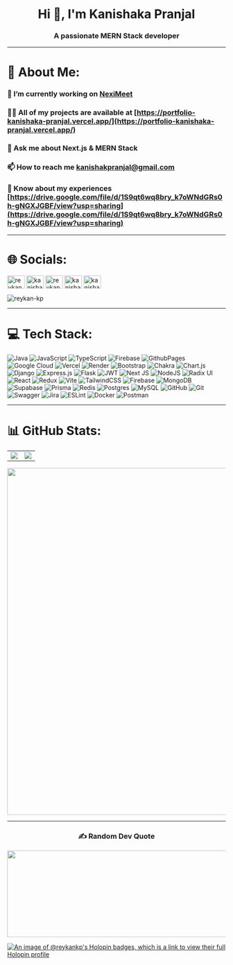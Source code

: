<h1 align="center">Hi 👋, I'm Kanishaka Pranjal</h1>
<h3 align="center">A passionate MERN Stack developer</h3>


<hr>

# 💫 About Me:
### 🔭 I’m currently working on [NexiMeet](https://github.com/ReyKan-KP/nexi-meet)<br>
### 👨‍💻 All of my projects are available at [https://portfolio-kanishaka-pranjal.vercel.app/](https://portfolio-kanishaka-pranjal.vercel.app/)<br>
### 💬 Ask me about **Next.js & MERN Stack**<br>
### 📫 How to reach me **kanishakpranjal@gmail.com**<br> 
### 📄 Know about my experiences [https://drive.google.com/file/d/1S9qt6wq8bry_k7oWNdGRs0h-gNGXJGBF/view?usp=sharing](https://drive.google.com/file/d/1S9qt6wq8bry_k7oWNdGRs0h-gNGXJGBF/view?usp=sharing)

<hr>

# 🌐 Socials:
<a href="https://dev.to/reykankp" target="blank"><img align="center" src="https://raw.githubusercontent.com/rahuldkjain/github-profile-readme-generator/master/src/images/icons/Social/devto.svg" alt="reykankp" height="30" width="40" /></a>
<a href="https://linkedin.com/in/kanishak-pranjal" target="blank"><img align="center" src="https://raw.githubusercontent.com/rahuldkjain/github-profile-readme-generator/master/src/images/icons/Social/linked-in-alt.svg" alt="kanishak-pranjal" height="30" width="40" /></a>
<a href="https://codesandbox.com/reykan-kp" target="blank"><img align="center" src="https://raw.githubusercontent.com/rahuldkjain/github-profile-readme-generator/master/src/images/icons/Social/codesandbox.svg" alt="reykan-kp" height="30" width="40" /></a>
<a href="https://instagram.com/kanishak_pranjal_" target="blank"><img align="center" src="https://raw.githubusercontent.com/rahuldkjain/github-profile-readme-generator/master/src/images/icons/Social/instagram.svg" alt="kanishak_pranjal_" height="30" width="40" /></a>
<a href="https://www.leetcode.com/kanishakpranjal" target="blank"><img align="center" src="https://raw.githubusercontent.com/rahuldkjain/github-profile-readme-generator/master/src/images/icons/Social/leet-code.svg" alt="kanishakpranjal" height="30" width="40" /></a>
<br>
<p align="left"> <img src="https://komarev.com/ghpvc/?username=reykan-kp&label=Profile%20views&color=0e75b6&style=flat" alt="reykan-kp" /> </p>
<hr>

# 💻 Tech Stack:
![Java](https://img.shields.io/badge/java-%23ED8B00.svg?style=for-the-badge&logo=openjdk&logoColor=white) ![JavaScript](https://img.shields.io/badge/javascript-%23323330.svg?style=for-the-badge&logo=javascript&logoColor=%23F7DF1E) ![TypeScript](https://img.shields.io/badge/typescript-%23007ACC.svg?style=for-the-badge&logo=typescript&logoColor=white) ![Firebase](https://img.shields.io/badge/firebase-%23039BE5.svg?style=for-the-badge&logo=firebase) ![GithubPages](https://img.shields.io/badge/github%20pages-121013?style=for-the-badge&logo=github&logoColor=white) ![Google Cloud](https://img.shields.io/badge/GoogleCloud-%234285F4.svg?style=for-the-badge&logo=google-cloud&logoColor=white) ![Vercel](https://img.shields.io/badge/vercel-%23000000.svg?style=for-the-badge&logo=vercel&logoColor=white) ![Render](https://img.shields.io/badge/Render-%46E3B7.svg?style=for-the-badge&logo=render&logoColor=white) ![Bootstrap](https://img.shields.io/badge/bootstrap-%238511FA.svg?style=for-the-badge&logo=bootstrap&logoColor=white) ![Chakra](https://img.shields.io/badge/chakra-%234ED1C5.svg?style=for-the-badge&logo=chakraui&logoColor=white) ![Chart.js](https://img.shields.io/badge/chart.js-F5788D.svg?style=for-the-badge&logo=chart.js&logoColor=white) ![Django](https://img.shields.io/badge/django-%23092E20.svg?style=for-the-badge&logo=django&logoColor=white) ![Express.js](https://img.shields.io/badge/express.js-%23404d59.svg?style=for-the-badge&logo=express&logoColor=%2361DAFB) ![Flask](https://img.shields.io/badge/flask-%23000.svg?style=for-the-badge&logo=flask&logoColor=white) ![JWT](https://img.shields.io/badge/JWT-black?style=for-the-badge&logo=JSON%20web%20tokens) ![Next JS](https://img.shields.io/badge/Next-black?style=for-the-badge&logo=next.js&logoColor=white) ![NodeJS](https://img.shields.io/badge/node.js-6DA55F?style=for-the-badge&logo=node.js&logoColor=white) ![Radix UI](https://img.shields.io/badge/radix%20ui-161618.svg?style=for-the-badge&logo=radix-ui&logoColor=white) ![React](https://img.shields.io/badge/react-%2320232a.svg?style=for-the-badge&logo=react&logoColor=%2361DAFB) ![Redux](https://img.shields.io/badge/redux-%23593d88.svg?style=for-the-badge&logo=redux&logoColor=white) ![Vite](https://img.shields.io/badge/vite-%23646CFF.svg?style=for-the-badge&logo=vite&logoColor=white) ![TailwindCSS](https://img.shields.io/badge/tailwindcss-%2338B2AC.svg?style=for-the-badge&logo=tailwind-css&logoColor=white) ![Firebase](https://img.shields.io/badge/firebase-a08021?style=for-the-badge&logo=firebase&logoColor=ffcd34) ![MongoDB](https://img.shields.io/badge/MongoDB-%234ea94b.svg?style=for-the-badge&logo=mongodb&logoColor=white) ![Supabase](https://img.shields.io/badge/Supabase-3ECF8E?style=for-the-badge&logo=supabase&logoColor=white) ![Prisma](https://img.shields.io/badge/Prisma-3982CE?style=for-the-badge&logo=Prisma&logoColor=white) ![Redis](https://img.shields.io/badge/redis-%23DD0031.svg?style=for-the-badge&logo=redis&logoColor=white) ![Postgres](https://img.shields.io/badge/postgres-%23316192.svg?style=for-the-badge&logo=postgresql&logoColor=white) ![MySQL](https://img.shields.io/badge/mysql-4479A1.svg?style=for-the-badge&logo=mysql&logoColor=white) ![GitHub](https://img.shields.io/badge/github-%23121011.svg?style=for-the-badge&logo=github&logoColor=white) ![Git](https://img.shields.io/badge/git-%23F05033.svg?style=for-the-badge&logo=git&logoColor=white) ![Swagger](https://img.shields.io/badge/-Swagger-%23Clojure?style=for-the-badge&logo=swagger&logoColor=white) ![Jira](https://img.shields.io/badge/jira-%230A0FFF.svg?style=for-the-badge&logo=jira&logoColor=white) ![ESLint](https://img.shields.io/badge/ESLint-4B3263?style=for-the-badge&logo=eslint&logoColor=white) ![Docker](https://img.shields.io/badge/docker-%230db7ed.svg?style=for-the-badge&logo=docker&logoColor=white) ![Postman](https://img.shields.io/badge/Postman-FF6C37?style=for-the-badge&logo=postman&logoColor=white)
<hr>

   # 📊 GitHub Stats:
<div align="center">
  
  <!-- First row with 2 columns -->
  <table>
    <tr>
      <td>
        <img src="https://github-readme-stats.vercel.app/api/top-langs/?username=ReyKan-KP&theme=tokyonight&hide_border=false&include_all_commits=true&count_private=true&layout=compact" />
      </td>
      <td>
        <img src="https://github-readme-stats.vercel.app/api?username=ReyKan-KP&theme=tokyonight&hide_border=false&include_all_commits=true&count_private=true" />
      </td>
    </tr>
  </table>

  <!-- Second row -->
  <img src="https://github-readme-streak-stats.herokuapp.com/?user=ReyKan-KP&theme=tokyonight&hide_border=false" width="800px" />
  
<hr>

### ✍️ Random Dev Quote
  <!-- Third row -->
  <img src="https://quotes-github-readme.vercel.app/api?type=horizontal&theme=tokyonight" width="600px" height="200px" />
  
</div>





[![An image of @reykankp's Holopin badges, which is a link to view their full Holopin profile](https://holopin.me/reykankp)](https://holopin.io/@reykankp)
